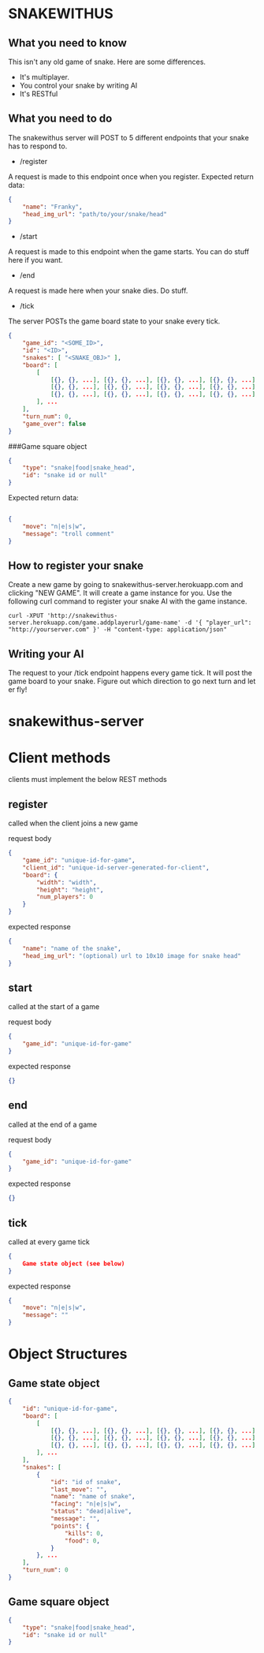 SNAKEWITHUS
===========

What you need to know
---------------------

This isn't any old game of snake.  Here are some differences.

* It's multiplayer.
* You control your snake by writing AI
* It's RESTful


What you need to do
-------------------

The snakewithus server will POST to 5 different endpoints that your snake has to respond to.

* /register

A request is made to this endpoint once when you register.  Expected return data:

```json
{
    "name": "Franky",
    "head_img_url": "path/to/your/snake/head"
}
```

* /start

A request is made to this endpoint when the game starts.  You can do stuff here if you want.

* /end

A request is made here when your snake dies.  Do stuff.

* /tick

The server POSTs the game board state to your snake every tick.  

```json
{
    "game_id": "<SOME_ID>",
    "id": "<ID>",
    "snakes": [ "<SNAKE_OBJ>" ],
    "board": [
        [
            [{}, {}, ...], [{}, {}, ...], [{}, {}, ...], [{}, {}, ...], ... // Game square objects (see below)
            [{}, {}, ...], [{}, {}, ...], [{}, {}, ...], [{}, {}, ...], ...
            [{}, {}, ...], [{}, {}, ...], [{}, {}, ...], [{}, {}, ...], ...
        ], ...
    ],
    "turn_num": 0,
    "game_over": false
}
```

###Game square object

```json
{
    "type": "snake|food|snake_head",
    "id": "snake id or null"
}
```

Expected return data:

```json

{
    "move": "n|e|s|w",
    "message": "troll comment"
}

```

How to register your snake
--------------------------

Create a new game by going to snakewithus-server.herokuapp.com and clicking "NEW GAME".  It will create a game instance for you.  Use the following curl command to register your snake AI with the game instance.

    curl -XPUT 'http://snakewithus-server.herokuapp.com/game.addplayerurl/game-name' -d '{ "player_url": "http://yourserver.com" }' -H "content-type: application/json"    


Writing your AI
---------------

The request to your /tick endpoint happens every game tick.  It will post the game board to your snake.  Figure out which direction to go next turn and let er fly!


snakewithus-server
==================

# Client methods
clients must implement the below REST methods

## register

called when the client joins a new game

request body

```json
{
    "game_id": "unique-id-for-game",
    "client_id": "unique-id-server-generated-for-client",
    "board": {
        "width": "width",
        "height": "height",
        "num_players": 0
    }
}
```

expected response

```json
{
    "name": "name of the snake",
    "head_img_url": "(optional) url to 10x10 image for snake head"
}
```

## start
called at the start of a game

request body

```json
{
    "game_id": "unique-id-for-game"
}
```

expected response

```json
{}
```

## end
called at the end of a game

request body

```json
{
    "game_id": "unique-id-for-game"
}
```

expected response

```json
{}
```

## tick
called at every game tick

```json
{
    Game state object (see below)
}
```

expected response

```json
{
    "move": "n|e|s|w",
    "message": ""
}
```
# Object Structures

## Game state object
```json
{
    "id": "unique-id-for-game",
    "board": [
        [
            [{}, {}, ...], [{}, {}, ...], [{}, {}, ...], [{}, {}, ...], ... // Game square objects (see below)
            [{}, {}, ...], [{}, {}, ...], [{}, {}, ...], [{}, {}, ...], ...
            [{}, {}, ...], [{}, {}, ...], [{}, {}, ...], [{}, {}, ...], ...
        ], ...
    ],
    "snakes": [
        {
            "id": "id of snake",
            "last_move": "",
            "name": "name of snake",
            "facing": "n|e|s|w",
            "status": "dead|alive",
            "message": "",
            "points": {
                "kills": 0,
                "food": 0,
            }
        }, ...
    ],
    "turn_num": 0
}
```

## Game square object

```json
{
    "type": "snake|food|snake_head",
    "id": "snake id or null"
}
```

